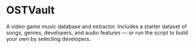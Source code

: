 # OSTVault
A video game music database and extractor. Includes a starter dataset of songs, genres, developers, and audio features — or run the script to build your own by selecting developers.
